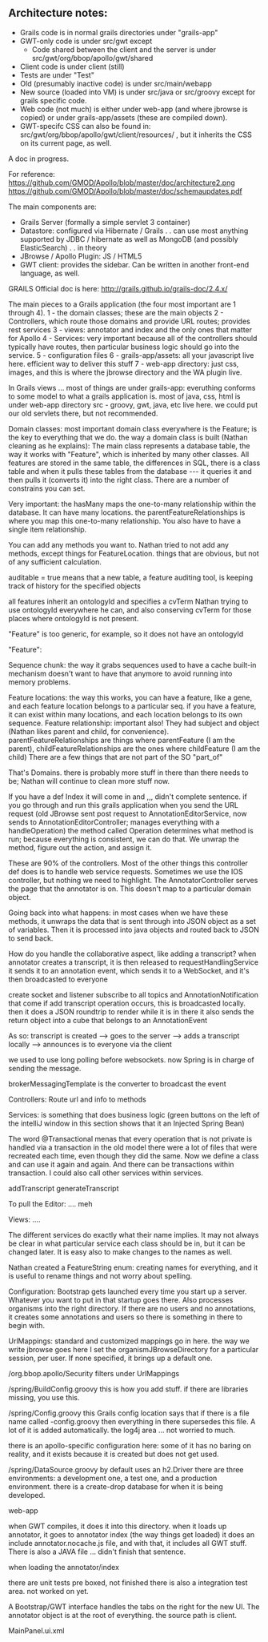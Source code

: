

## Architecture notes:
- Grails code is in normal grails directories under "grails-app"
- GWT-only code is under src/gwt except
    - Code shared between the client and the server is under src/gwt/org/bbop/apollo/gwt/shared
- Client code is under client (still)
- Tests are under "Test"
- Old (presumably inactive code) is under src/main/webapp
- New source (loaded into VM) is under src/java or src/groovy except for grails specific code.
- Web code (not much) is either under web-app (and where jbrowse is copied) or under grails-app/assets (these are compiled down).
- GWT-specifc CSS can also be found in: src/gwt/org/bbop/apollo/gwt/client/resources/ , but it inherits the CSS on its current page, as well.


A doc in progress.

For reference:
https://github.com/GMOD/Apollo/blob/master/doc/architecture2.png
https://github.com/GMOD/Apollo/blob/master/doc/schemaupdates.pdf

The main components are:
+ Grails Server (formally a simple servlet 3 container)
+ Datastore: configured via Hibernate / Grails . . can use most anything supported by JDBC / hibernate as well as MongoDB (and possibly ElasticSearch) . . in theory
+ JBrowse / Apollo Plugin: JS / HTML5
+ GWT client: provides the sidebar.   Can be written in another front-end language, as well.



GRAILS
Official doc is here:  http://grails.github.io/grails-doc/2.4.x/

The main pieces to a Grails application (the four most important are 1 through 4).
1 - the domain classes; these are the main objects
2 - Controllers, which route those domains and provide URL routes; provides rest services
3 - views: annotator and index and the only ones that matter for Apollo
4 - Services: very important because all of the controllers should typically have routes, then particular business logic should go into the service.
5 - configuration files
6 - grails-app/assets: all your javascript live here. efficient way to deliver this stuff
7 - web-app directory: just css, images, and this is where the jbrowse directory and the WA plugin live.

In Grails views ...
most of things are under grails-app: everuthing conforms to some model to what a grails application is. 
most of java, css, html is under web-app directory
src - groovy, gwt, java, etc live here. we could put our old servlets there, but not recommended. 


Domain classes: most important domain class everywhere is the Feature; is the key to everything that we do. the way a domain class is built (Nathan cleaning as he explains): 
The main class represents a database table, the way it works with "Feature", which is inherited by many other classes. All features are stored in the same table, the differences in SQL, there is a class table and when it pulls these tables from the database --- it queries it and then pulls it (converts it) into the right class.
There are a number of constrains you can set. 

Very important: the hasMany maps the one-to-many relationship within the database. It can have many locations. the parentFeatureRelationships is where you map this one-to-many relationship. 
You also have to have a single item relationship.

You can add any methods you want to.  Nathan tried to not add any methods, except things for FeatureLocation. things that are obvious, but not of any sufficient calculation. 

auditable = true means that a new table, a feature auditing tool, is keeping track of history for the specified objects

all features inherit an ontologyId and specifies a cvTerm
Nathan trying to use ontologyId everywhere he can, and also conserving cvTerm for those places where ontologyId is not present. 

"Feature" is too generic, for example, so it does not have an ontologyId

"Feature": 

Sequence chunk: the way it grabs sequences
used to have a cache built-in mechanism
doesn't want to have that anymore to avoid running into memory problems.


Feature locations: the way this works, you can have a feature, like a gene, and each feature location belongs to a particular seq.
if you have a feature, it can exist within many locations, and each location belongs to its own sequence.
Feature relationship: important also! They had subject and object (Nathan likes parent and child, for convenience). parentFeatureRelationships are things where parentFeature (I am the parent), childFeatureRelationships are the ones where childFeature (I am the child)
There are a few things that are not part of the SO "part_of"

That's Domains. there is probably more stuff in there than there needs to be; Nathan will continue to clean more stuff now.

If you have a def Index it will come in and ,,, didn't complete sentence.
if you go through and run this grails application when you send the URL request  (old JBrowse sent post request to AnnotationEditorService, now sends to AnnotationEditorController; manages everything with a handleOperation)
the method called Operation determines what method is run; because everything is consistent, we can do that. We unwrap the method, figure out the action, and assign it.

These are 90% of the controllers. Most of the other things this controller def does is to handle web service requests. Sometimes we use the IOS controller, but nothing we need to highlight. 
The AnnotatorController serves the page that the annotator is on. This doesn't map to a particular domain object.

Going back into what happens: 
in most cases when we have these methods, it unwraps the data that is sent through into JSON object as a set of variables. Then it is processed into java objects and routed back to JSON to send back. 

How do you handle the collaborative aspect, like adding a transcript? 
when annotator creates a transcript, it is then released to requestHandlingService 
it sends it to an annotation event, which sends it to a WebSocket, and it's then broadcasted to everyone

create socket and listener
subscribe to all topics and AnnotationNotification that come
if add transcript operation occurs, this is broadcasted locally.
then it does a JSON roundtrip to render
while it is in there it also sends the return object into a cube that belongs to an AnnotationEvent

As so: 
transcript is created --> goes to the server --> adds a transcript locally --> announces is to everyone via the client

we used to use long polling before websockets. now Spring is in charge of sending the message.

brokerMessagingTemplate is the converter to broadcast the event


Controllers:
Route url and info to methods


Services: 
is something that does business logic
(green buttons on the left of the intelliJ window in this section shows that it an Injected Spring Bean)

The word @Transactional menas that every operation that is not private is handled via a transaction
in the old model there were a lot of files that were recreated each time, even though they did the same. Now we define a class and can use it again and again. And there can be transactions within transaction. I could also call other services within services.

addTranscript 
generateTranscript


To pull the Editor: …. meh

Views: …. 

The different services do exactly what their name implies. It may not always be clear in what particular service each class should be in, but it can be changed later. It is easy also to make changes to the names as well. 

Nathan created a FeatureString enum: creating names for everything, and it is useful to rename things and not worry about spelling.



Configuration:
Bootstrap gets launched every time you start up a server. Whatever you want to put in that startup goes there. Also processes organisms into the right directory. If there are no users and no annotations, it creates some annotations and users so there is something in there to begin with.

UrlMappings:
standard and customized mappings go in here. 
the way we write jbrowse goes here
I set the organismJBrowseDirectory for a particular session, per user. If none specified, it brings up a default one. 

/org.bbop.apollo/Security filters under UrlMappings

/spring/BuildConfig.groovy
this is how you add stuff. if there are libraries missing, you use this. 

/spring/Config.groovy
this Grails config location says that if there is a file name called -config.groovy then everything in there supersedes this file.
A lot of it is added automatically. 
the log4j area … not worried to much. 

there is an apollo-specific configuration here: some of it has no baring on reality, and it exists because it is created but does not get used. 

/spring/DataSource.groovy
by default uses an h2.Driver
there are three environments: a development one, a test one, and a production environment.
there is a create-drop database for when it is being developed.


web-app

when GWT compiles, it does it into this directory. when it loads up annotator, it goes to annotator index (the way things get loaded) it does an include annotator.nocache.js file, and with that, it includes all GWT stuff. There is also a JAVA file … didn't finish that sentence.

when loading the annotator/index 


there are unit tests pre boxed, not finished
there is also a integration test area. not worked on yet.

A Bootstrap/GWT interface handles the tabs on the right for the new UI.
The annotator object is at the root of everything. the source path is client. 

MainPanel.ui.xml 

